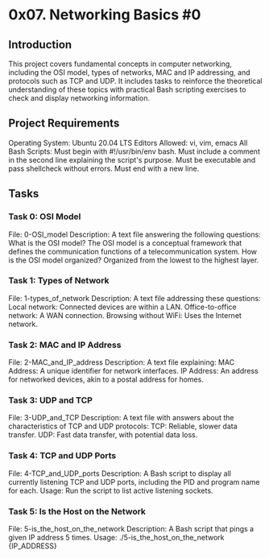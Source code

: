 # 0x07. Networking Basics #0

## Introduction
This project covers fundamental concepts in computer networking, including the OSI model, types of networks, MAC and IP addressing, and protocols such as TCP and UDP. It includes tasks to reinforce the theoretical understanding of these topics with practical Bash scripting exercises to check and display networking information.

## Project Requirements
Operating System: Ubuntu 20.04 LTS
Editors Allowed: vi, vim, emacs
All Bash Scripts:
Must begin with #!/usr/bin/env bash.
Must include a comment in the second line explaining the script's purpose.
Must be executable and pass shellcheck without errors.
Must end with a new line.

## Tasks

### Task 0: OSI Model
File: 0-OSI_model
Description: A text file answering the following questions:
What is the OSI model? The OSI model is a conceptual framework that defines the communication functions of a telecommunication system.
How is the OSI model organized? Organized from the lowest to the highest layer.

### Task 1: Types of Network
File: 1-types_of_network
Description: A text file addressing these questions:
Local network: Connected devices are within a LAN.
Office-to-office network: A WAN connection.
Browsing without WiFi: Uses the Internet network.

### Task 2: MAC and IP Address
File: 2-MAC_and_IP_address
Description: A text file explaining:
MAC Address: A unique identifier for network interfaces.
IP Address: An address for networked devices, akin to a postal address for homes.

### Task 3: UDP and TCP
File: 3-UDP_and_TCP
Description: A text file with answers about the characteristics of TCP and UDP protocols:
TCP: Reliable, slower data transfer.
UDP: Fast data transfer, with potential data loss.

### Task 4: TCP and UDP Ports
File: 4-TCP_and_UDP_ports
Description: A Bash script to display all currently listening TCP and UDP ports, including the PID and program name for each.
Usage: Run the script to list active listening sockets.

### Task 5: Is the Host on the Network
File: 5-is_the_host_on_the_network
Description: A Bash script that pings a given IP address 5 times.
Usage: ./5-is_the_host_on_the_network {IP_ADDRESS}
